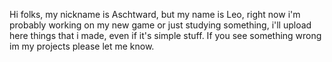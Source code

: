 Hi folks, my nickname is Aschtward, but my name is Leo, right now i'm probably working on my new game or just studying something, i'll upload here things that i made, even if it's simple stuff.
If you see something wrong im my projects please let me know.

